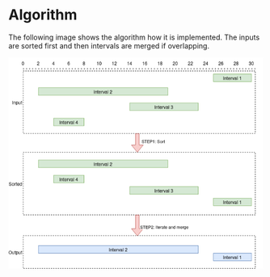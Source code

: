 # Algorithm
The following image shows the algorithm how it is implemented. The inputs are sorted first and then intervals are merged if overlapping.

![Algorithm](Algorithm.png)